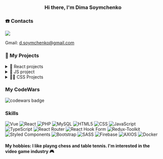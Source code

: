 <h3 align="center">Hi there, I'm Dima Soymchenko</h3>


### ☎️ Contacts

<a href="https://t.me/dimasem4" target="_blank"><img src="https://img.shields.io/badge/Telegram-informational?logo=Telegram&logoColor=white&style=for-the-badge"></a>

Gmail: d.soymchenko@gmail.com

### 💼 My Projects

<details><summary>🚀 React projects</summary>

- [Space blog App](https://github.com/DmitriySoym/React-blog-app)
- [Sport bet app](https://github.com/DmitriySoym/sport-bet)
- [Budget control app](https://github.com/DmitriySoym/react-budget-app)
- [Tip calculator](https://github.com/DmitriySoym/react-tips-calculator)
- [Country list](https://github.com/DmitriySoym/react-country-list)

</details>

<details><summary>🔑 JS project</summary>

- [Gem-puzzle](https://github.com/DmitriySoym/gem-puzzle)
- [TodoList](https://github.com/DmitriySoym/todo-app)

</details>

<details><summary>🔵🔴 CSS Projects</summary>

- [Surgery center](https://github.com/DmitriySoym/bootstrap-project)
- [Online-zoo](https://github.com/DmitriySoym/oline-zoo)
- [Bicycle shop](https://github.com/DmitriySoym/velo-grid)

</details>

### My CodeWars

![codewars badge](https://www.codewars.com/users/Dmitriy%20%20Soymchenko/badges/small)

### Skills

![Vue](https://img.shields.io/badge/-Vue-090909?style=for-the-badge&logo=vuedotjs&logoColor=%#4FC08D)
![React](https://img.shields.io/badge/-React-090909?style=for-the-badge&logo=React&logoColor=2320232a)
![PHP](https://img.shields.io/badge/-PHP-090909?style=for-the-badge&logo=php&logoColor=%23777BB4)
![MySQL](https://img.shields.io/badge/-mysql-090909?style=for-the-badge&logo=mysql&logoColor=%2300f)
![HTML5](https://img.shields.io/badge/-HTML-090909?style=for-the-badge&logo=HTML5&logoColor=orange)
![CSS](https://img.shields.io/badge/-CSS-090909?style=for-the-badge&logo=CSS3&logoColor=blue)
![JavaScript](https://img.shields.io/badge/-JavaScript-090909?style=for-the-badge&logo=JavaScript&logoColor=E9D54D)
![TypeScript](https://img.shields.io/badge/-TypeScript-090909?style=for-the-badge&logo=TypeScript&logoColor=blue)
![React Router](https://img.shields.io/badge/-React_Router-090909?style=for-the-badge&logo=react-router&logoColor=CA4245)
![React Hook Form](https://img.shields.io/badge/-React_Hook_Form-090909?style=for-the-badge&logo=reacthookform&logoColor=23EC5990)
![Redux-Toolkit](https://img.shields.io/badge/-redux-090909?style=for-the-badge&logo=redux&logoColor=%23593d88)
![Styled Components](https://img.shields.io/badge/-styled--components-090909?style=for-the-badge&logo=styled-components&logoColor=DB7093)
![Bootstrap](https://img.shields.io/badge/-bootstrap-090909?style=for-the-badge&logo=bootstrap&logoColor=23563D7C)
![SASS](https://img.shields.io/badge/-SASS-090909?style=for-the-badge&logo=SASS&logoColor=hotpink)
![Firebase](https://img.shields.io/badge/-firebase-090909?style=for-the-badge&logo=firebase)
![AXIOS](https://img.shields.io/badge/-AXIOS-090909?style=for-the-badge&logo=AXIOS)
![Docker](https://img.shields.io/badge/-docker-090909?style=for-the-badge&logo=docker)

#### My hobbies: I like playng chess and table tennis. I'm interested in the video game industry 🎮
